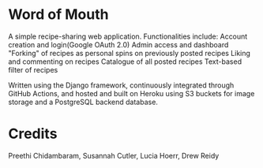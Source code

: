 # Word of Mouth

A simple recipe-sharing web application. Functionalities include:
Account creation and login(Google OAuth 2.0)
Admin access and dashboard
"Forking" of recipes as personal spins on previously posted recipes
Liking and commenting on recipes
Catalogue of all posted recipes
Text-based filter of recipes

Written using the Django framework, continuously integrated through GitHub Actions, and hosted and built on Heroku using S3 buckets for image storage and a PostgreSQL backend database. 

# Credits
Preethi Chidambaram, Susannah Cutler, Lucia Hoerr, Drew Reidy
